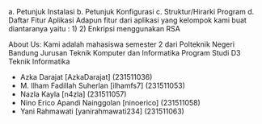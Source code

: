 a. Petunjuk Instalasi
b. Petunjuk Konfigurasi
c. Struktur/Hirarki Program
d. Daftar Fitur Aplikasi
Adapun fitur dari aplikasi yang kelompok kami buat diantaranya yaitu :
1) 
2) Enkripsi menggunakan RSA

About Us: 
Kami adalah mahasiswa semester 2 dari Polteknik Negeri Bandung Jurusan Teknik Komputer dan Informatika Program Studi D3 Teknik Informatika
- Azka Darajat [AzkaDarajat] (231511036)
- M. Ilham Fadillah Suherlan [ilhamfs7] (231511053)
- Nazla Kayla [n4zla] (231511057)
- Nino Erico Apandi Nainggolan [ninoerico] (231511058)
- Yani Rahmawati [yanirahmawati234] (231511063)
